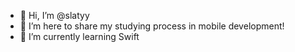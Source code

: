 - 👋 Hi, I’m @slatyy
- 👀 I’m here to share my studying process in mobile development!
- 🌱 I’m currently learning Swift

  
<!---
slatyy/slatyy is a ✨ special ✨ repository because its `README.md` (this file) appears on your GitHub profile.
You can click the Preview link to take a look at your changes.
--->
